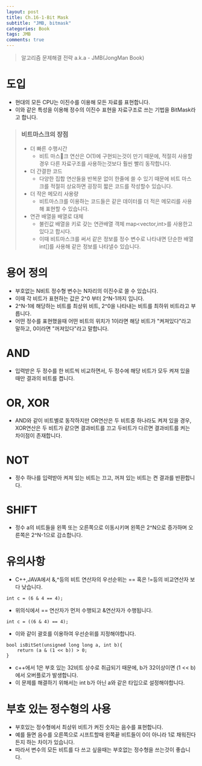 ```yaml
---
layout: post
title: Ch.16-1-Bit Mask
subtitle: "JMB, bitmask"
categories: Book
tags: JMB
comments: true
---
```

> 알고리즘 문제해결 전략 a.k.a - JMB(JongMan Book)

# 도입
 * 현대의 모든 CPU는 이진수를 이용해 모든 자료를 표현합니다.
 * 이와 같은 특성을 이용해 정수의 이진수 표현을 자료구조로 쓰는 기법을 BitMask라고 합니다.


> ### 비트마스크의 장점 
> * 더 빠른 수행시간 
>   * 비트 마스크 연산은 O(1)에 구현되는것이 만기 때문에, 적절히 사용할 경우 다른 자료구조를 사용하는것보다 훨씬 빨리 동작합니다.
> * 더 간결한 코드
>   * 다양한 집합 연산들을 반복문 없이 한줄에 쓸 수 있기 때문에 비트 마스크를 적절히 상요하면 굉장히 짧은 코드를 작성할수 있습니다.
> * 더 작은 메모리 사용량
>   * 비트마스크를 이용하는 코드들은 같은 데이터를 더 적은 메모리를 사용해 표현할 수 있습니다.
> * 연관 배열을 배열로 대체
>   * 불린값 배열을 키로 갖는 연관배열 객체 map<vector,int>를 사용한고 있다고 합시다.
>   * 이때 비트마스크를 써서 같은 정보를 정수 변수로 나타내면 단순한 배열 int[]를 사용해 같은 정보를 나타낼수 있습니다.

# 용어 정의
* 부호없는 N비트 정수형 변수는 N자리의 이진수로 쓸 수 있습니다.
* 이때 각 비트가 표현하는 값은 2^0 부터 2^N-1까지 입니다.
* 2^N-1에 해당하는 비트를 최상위 비트, 2^0을 나타내는 비트를 최하위 비트라고 부릅니다.
* 어떤 정수를 표현했을때 어떤 비트의 위치가 1이라면 해당 비트가 "켜져있다"라고 말하고, 0이라면 "꺼져있다"라고 말합니다.

# AND 
* 입력받은 두 정수를 한 비트씩 비교하면서, 두 정수에 해당 비트가 모두 켜져 있을 때만 결과의 비트를 켭니다.

# OR, XOR
* AND와 같이 비트별로 동작하지만 OR연산은 두 비트중 하나라도 켜져 있을 경우, XOR연산은 두 비트가 같으면 결과비트를 끄고 두비트가 다르면 결과비트를 켜는 차이점이 존재합니다.

# NOT
* 정수 하나를 입력받아 켜져 있는 비트는 끄고, 꺼져 있는 비트는 켠 결과를 반환합니다.

# SHIFT
* 정수 a의 비트들을 왼쪽 또는 오른쪽으로 이동시키며 왼쪽은 2^N으로 증가하며 오른쪽은 2^N-1으로 감소합니다.

# 유의사항
* C++,JAVA에서 &,^등의 비트 연산자의 우선순위는 == 혹은 !=등의 비교연산자 보다 낮습니다.

```
int c = (6 & 4 == 4);
```
* 위의식에서 == 연산자가 먼저 수행되고 &연산자가 수행됩니다. 

```
int c = ((6 & 4) == 4);
```
* 이와 같이 괄호를 이용하여 우선순위를 지정해야합니다.

```
bool isBitSet(unsigned long long a, int b){
    return (a & (1 << b)) > 0;
}
```
* c++에서 1은 부호 있는 32비트 상수로 취급되기 때문에, b가 32이상이면 (1 << b)에서 오버플로가 발생합니다.
* 이 문제를 해결하기 위해서는 int b가 아닌 a와 같은 타입으로 설정해야합니다.


# 부호 있는 정수형의 사용
* 부호있는 정수형에서 최상위 비트가 켜진 숫자는 음수를 표현합니다.
* 예를 들면 음수를 오른쪽으로 시프트할때 왼쪽끝 비트들이 0이 아니라 1로 채워진다든지 하는 차이가 있습니다.
* 따라서 변수의 모든 비트를 다 쓰고 싶을때는 부호없는 정수형을 쓰는것이 좋습니다. 
